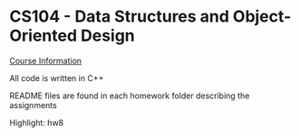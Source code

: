# CS104 - Data Structures and Object-Oriented Design

[Course Information](http://bits.usc.edu/cs104/syllabus.html)

All code is written in C++

README files are found in each homework folder describing the assignments

Highlight: hw8
